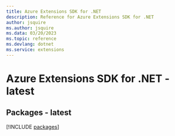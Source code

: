```yaml
---
title: Azure Extensions SDK for .NET
description: Reference for Azure Extensions SDK for .NET
author: jsquire
ms.author: jsquire
ms.data: 03/20/2023
ms.topic: reference
ms.devlang: dotnet
ms.service: extensions
---
```

# Azure Extensions SDK for .NET - latest
## Packages - latest
[!INCLUDE [packages](extensions-index.md)]